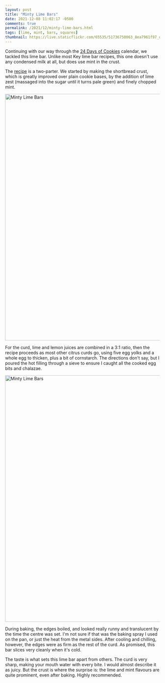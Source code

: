 ```yaml
---
layout: post
title: "Minty Lime Bars"
date: 2021-12-08 11:02:17 -0500
comments: true
permalink: /2021/12/minty-lime-bars.html
tags: [lime, mint, bars, squares]
thumbnail: https://live.staticflickr.com/65535/51736750063_8ea7961f97_q.jpg
---
```


Continuing with our way through the [24 Days of Cookies](https://www.nytimes.com/interactive/2021/11/30/dining/cookie-calendar.html) calendar, we tackled this lime bar. Unlike most Key lime bar
recipes, this one doesn't use any condensed milk at all, but does use
mint in the crust.

The [recipe](https://cooking.nytimes.com/recipes/1022702-minty-lime-bars)
is a two-parter. We started by making the shortbread crust, which is greatly
improved over plain cookie bases, by the addition of lime zest (massaged
into the sugar until it turns pale green) and finely chopped mint.

<a data-flickr-embed="true" href="https://www.flickr.com/photos/gnuf/51736750063/in/photostream/" title="Minty Lime Bars"><img src="https://live.staticflickr.com/65535/51736750063_8ea7961f97_c.jpg" width="800" height="800" alt="Minty Lime Bars"></a><script async src="//embedr.flickr.com/assets/client-code.js" charset="utf-8"></script>

For the curd, lime and lemon juices are combined in a 3:1 ratio, then
the recipe proceeds as most other citrus curds go, using five egg yolks
and a whole egg to thicken, plus a bit of cornstarch. The directions
don't say, but I poured the hot filling through a sieve to ensure I
caught all the cooked egg bits and chalazae.

<a data-flickr-embed="true" href="https://www.flickr.com/photos/gnuf/51736750028/in/photostream/" title="Minty Lime Bars"><img src="https://live.staticflickr.com/65535/51736750028_ed76b64dab_c.jpg" width="800" height="800" alt="Minty Lime Bars"></a><script async src="//embedr.flickr.com/assets/client-code.js" charset="utf-8"></script>

During baking, the edges boiled, and looked really runny and translucent
by the time the centre was set. I'm not sure if that was the baking spray I used on the pan,
or just the heat from the metal sides. After cooling and chilling, however, the edges
were as firm as the rest of the curd. As promised, this bar slices very cleanly
when it's cold.

The taste is what sets this lime bar apart from others. The curd is very sharp,
making your mouth water with every bite. I would almost describe it as juicy.
But the crust is where the surprise is: the lime and mint flavours are quite
prominent, even after baking. Highly recommended.
